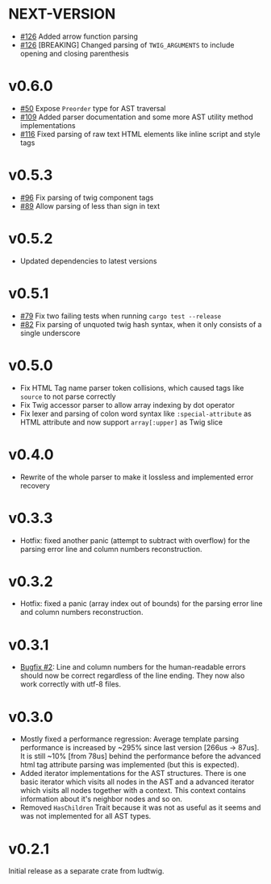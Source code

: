 # NEXT-VERSION

- [#126](https://github.com/MalteJanz/ludtwig/pull/126) Added arrow function parsing
- [#126](https://github.com/MalteJanz/ludtwig/pull/126) [BREAKING] Changed parsing of `TWIG_ARGUMENTS` to include opening and closing parenthesis

# v0.6.0

- [#50](https://github.com/MalteJanz/ludtwig/pull/50) Expose `Preorder` type for AST traversal
- [#109](https://github.com/MalteJanz/ludtwig/pull/109) Added parser documentation and some more AST utility method
  implementations
- [#116](https://github.com/MalteJanz/ludtwig/pull/116) Fixed parsing of raw text HTML elements like inline script and
  style tags

# v0.5.3

- [#96](https://github.com/MalteJanz/ludtwig/issues/96) Fix parsing of twig component tags
- [#89](https://github.com/MalteJanz/ludtwig/issues/89) Allow parsing of less than sign in text

# v0.5.2

- Updated dependencies to latest versions

# v0.5.1

- [#79](https://github.com/MalteJanz/ludtwig/issues/79) Fix two failing tests when running `cargo test --release`
- [#82](https://github.com/MalteJanz/ludtwig/issues/82) Fix parsing of unquoted twig hash syntax, when it only consists
  of a single underscore

# v0.5.0

- Fix HTML Tag name parser token collisions, which caused tags like `source` to not parse correctly
- Fix Twig accessor parser to allow array indexing by dot operator
- Fix lexer and parsing of colon word syntax like `:special-attribute` as HTML attribute and now support `array[:upper]`
  as Twig slice

# v0.4.0

- Rewrite of the whole parser to make it lossless and implemented error recovery

# v0.3.3

- Hotfix: fixed another panic (attempt to subtract with overflow) for the parsing error line and column numbers
  reconstruction.

# v0.3.2

- Hotfix: fixed a panic (array index out of bounds) for the parsing error line and column numbers reconstruction.

# v0.3.1

- [Bugfix #2](https://github.com/MalteJanz/ludtwig-parser/issues/2):
  Line and column numbers for the human-readable errors should now be correct regardless of the line ending.
  They now also work correctly with utf-8 files.

# v0.3.0

- Mostly fixed a performance regression:
  Average template parsing performance is increased by ~295% since last version \[266us -> 87us\].
  It is still ~10% \[from 78us\] behind the performance before the advanced html tag attribute parsing was implemented
  (but this is expected).
- Added iterator implementations for the AST structures.
  There is one basic iterator which visits all nodes in the AST and a advanced iterator which visits all nodes together
  with a context.
  This context contains information about it's neighbor nodes and so on.
- Removed `HasChildren` Trait because it was not as useful as it seems and was not implemented for all AST types.

# v0.2.1

Initial release as a separate crate from ludtwig.
